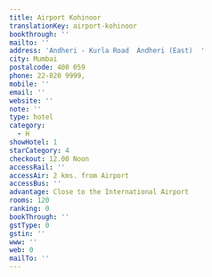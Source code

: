 ```yaml
---
title: Airport Kohinoor
translationKey: airport-kohinoor
bookthrough: ''
mailto: ''
address: 'Andheri - Kurla Road  Andheri (East)  '
city: Mumbai
postalcode: 400 059
phone: 22-820 9999,
mobile: ''
email: ''
website: ''
note: ''
type: hotel
category:
  - H
showHotel: 1
starCategory: 4
checkout: 12.00 Noon
accessRail: ''
accessAir: 2 kms. from Airport
accessBus: ''
advantage: Close to the International Airport
rooms: 120
ranking: 0
bookThrough: ''
gstType: 0
gstin: ''
www: ''
web: 0
mailTo: ''
---
```








